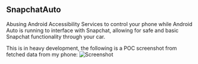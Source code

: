 ## SnapchatAuto

Abusing Android Accessibility Services to control your phone while Android Auto is running to interface with Snapchat, allowing for safe and basic Snapchat functionality through your car.

This is in heavy development, the following is a POC screenshot from fetched data from my phone:
![Screenshot](https://i.yarr.is/hoirwpa)
